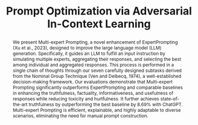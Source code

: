 ---
title: "Prompt Optimization via Adversarial In-Context Learning"
subtitle: ""
authors:
- long
- Duong Ngoc Yen
- Anh Tuan Luu
- Kenji Kawaguchi
- min
- Nancy F. Chen

doi: ""

# Schedule page publish date (NOT publication's date).
publishDate: '2024-12'
publication_types: ['paper-conference']

# Publication name and optional abbreviated publication name.
publication: In *2024 Conference on Empirical Methods in Natural Language Processing*
publication_short: In *EMNLP 2024*

abstract: "We present Multi-expert Prompting, a novel enhancement of ExpertPrompting (Xu et al., 2023), designed to improve the large language model (LLM) generation. Specifically, it guides an LLM to fulfill an input instruction by simulating multiple experts, aggregating their responses, and selecting the best among individual and aggregated responses. This process is performed in a single chain of thoughts through our seven carefully designed subtasks derived from the Nominal Group Technique (Ven and Delbecq, 1974), a well-established decision-making framework. Our evaluations demonstrate that Multi-expert Prompting significantly outperforms ExpertPrompting and comparable baselines in enhancing the truthfulness, factuality, informativeness, and usefulness of responses while reducing toxicity and hurtfulness. It further achieves state-of-the-art truthfulness by outperforming the best baseline by 8.69% with ChatGPT. Multi-expert Prompting is efficient, explainable, and highly adaptable to diverse scenarios, eliminating the need for manual prompt construction."

# Display this page in the Featured widget?
featured: true

url_pdf: 'https://aclanthology.org/2024.emnlp-main.1135.pdf'
url_code: ''
url_dataset: ''
url_poster: ''
url_project: ''
url_slides: ''
url_source: ''
url_video: ''

image:
  preview_only: false
---